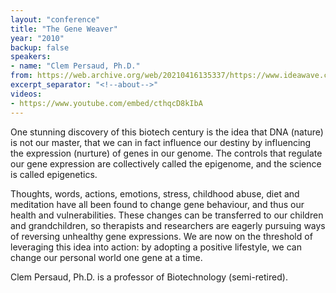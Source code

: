 ```yaml
---
layout: "conference"
title: "The Gene Weaver"
year: "2010"
backup: false
speakers:
- name: "Clem Persaud, Ph.D."
from: https://web.archive.org/web/20210416135337/https://www.ideawave.ca/the-conference/the-gene-weaver
excerpt_separator: "<!--about-->"
videos:
- https://www.youtube.com/embed/cthqcD8kIbA
---
```


One stunning discovery of this biotech century is the idea that DNA (nature)
is not our master, that we can in fact influence our destiny by influencing
the expression (nurture) of genes in our genome. The controls that regulate
our gene expression are collectively called the epigenome, and the science is
called epigenetics.  

Thoughts, words, actions, emotions, stress, childhood abuse, diet and
meditation have all been found to change gene behaviour, and thus our health
and vulnerabilities. These changes can be transferred to our children and
grandchildren, so therapists and researchers are eagerly pursuing ways of
reversing unhealthy gene expressions. We are now on the threshold of
leveraging this idea into action: by adopting a positive lifestyle, we can
change our personal world one gene at a time.

<!--about-->

Clem Persaud, Ph.D. is a professor of Biotechnology (semi-retired).
